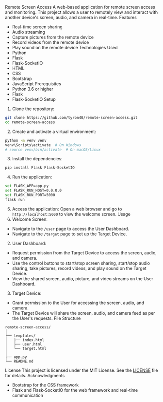 Remote Screen Access
A web-based application for remote screen access and monitoring. This project allows a user to remotely view and interact with another device's screen, audio, and camera in real-time.
Features
- Real-time screen sharing
- Audio streaming
- Capture pictures from the remote device
- Record videos from the remote device
- Play sound on the remote device
Technologies Used
- Python
- Flask
- Flask-SocketIO
- HTML
- CSS
- Bootstrap
- JavaScript
Prerequisites
- Python 3.6 or higher
- Flask
- Flask-SocketIO
Setup
1. Clone the repository:
```sh
git clone https://github.com/tyron40/remote-screen-access.git
cd remote-screen-access
```
2. Create and activate a virtual environment:
```sh
python -m venv venv
venv\Scripts\activate  # On Windows
# source venv/bin/activate  # On macOS/Linux
```
3. Install the dependencies:
```sh
pip install Flask Flask-SocketIO
```
4. Run the application:
```sh
set FLASK_APP=app.py
set FLASK_RUN_HOST=0.0.0.0
set FLASK_RUN_PORT=5000
flask run
```
5. Access the application:
Open a web browser and go to `http://localhost:5000` to view the welcome screen.
Usage
1. Welcome Screen:

- Navigate to the `/user` page to access the User Dashboard.
- Navigate to the `/target` page to set up the Target Device.
2. User Dashboard:

- Request permission from the Target Device to access the screen, audio, and camera.
- Use the control buttons to start/stop screen sharing, start/stop audio sharing, take pictures, record videos, and play sound on the Target Device.
- View the shared screen, audio, picture, and video streams on the User Dashboard.
3. Target Device:

- Grant permission to the User for accessing the screen, audio, and camera.
- The Target Device will share the screen, audio, and camera feed as per the User's requests.
File Structure
```
remote-screen-access/
│
├── templates/
│   ├── index.html
│   ├── user.html
│   └── target.html
│
├── app.py
└── README.md
```
License
This project is licensed under the MIT License. See the [LICENSE](LICENSE) file for details.
Acknowledgments
- Bootstrap for the CSS framework
- Flask and Flask-SocketIO for the web framework and real-time communication
